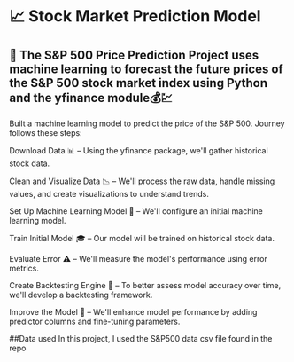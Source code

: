 # 📈 Stock Market Prediction Model

## 🚀 The S&P 500 Price Prediction Project uses machine learning to forecast the future prices of the S&P 500 stock market index using Python and the yfinance module💰💹

Built a machine learning model to predict the price of the S&P 500. Journey follows these steps:

Download Data 📊 – Using the yfinance package, we'll gather historical stock data.

Clean and Visualize Data 📉 – We'll process the raw data, handle missing values, and create visualizations to understand trends.

Set Up Machine Learning Model 🤖 – We'll configure an initial machine learning model.

Train Initial Model 🎓 – Our model will be trained on historical stock data.

Evaluate Error ⚠️ – We'll measure the model's performance using error metrics.

Create Backtesting Engine 🔄 – To better assess model accuracy over time, we'll develop a backtesting framework.

Improve the Model 🎯 – We'll enhance model performance by adding predictor columns and fine-tuning parameters.

##Data used
In this project, I used the S&P500 data csv file found in the repo
